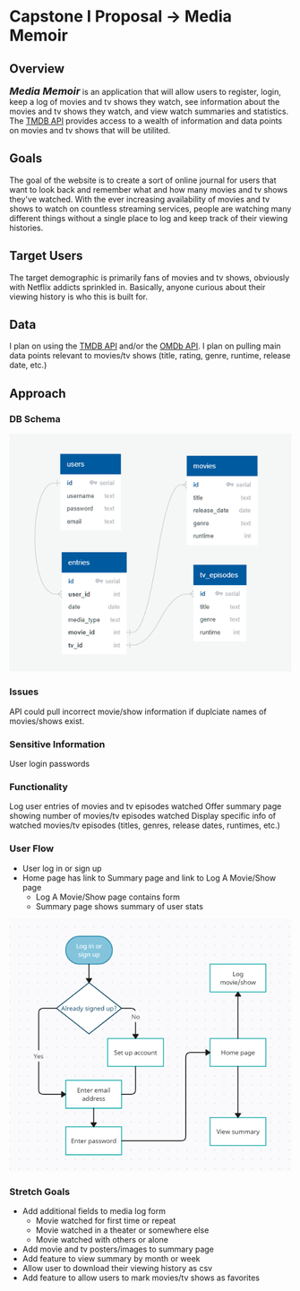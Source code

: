 # Capstone I Proposal &rarr; Media Memoir

## Overview

<font size="4">**_Media Memoir_**</font> is an application that will allow users to register, login, keep a log of movies and tv shows they watch, see information about the movies and tv shows they watch, and view watch summaries and statistics. The [TMDB API](https://www.themoviedb.org/documentation/api) provides access to a wealth of information and data points on movies and tv shows that will be utilited.

## Goals

The goal of the website is to create a sort of online journal for users that want to look back and remember what and how many movies and tv shows they've watched. With the ever increasing availability of movies and tv shows to watch on countless streaming services, people are watching many different things without a single place to log and keep track of their viewing histories.

## Target Users

The target demographic is primarily fans of movies and tv shows, obviously with Netflix addicts sprinkled in. Basically, anyone curious about their viewing history is who this is built for.

## Data

I plan on using the [TMDB API](https://www.themoviedb.org/documentation/api) and/or the [OMDb API](http://www.omdbapi.com/). I plan on pulling main data points relevant to movies/tv shows (title, rating, genre, runtime, release date, etc.)

## Approach

### DB Schema

![DB Schema](db-schema.png "DB Schema")

### Issues

API could pull incorrect movie/show information if duplciate names of movies/shows exist.

### Sensitive Information

User login passwords

### Functionality

Log user entries of movies and tv episodes watched
Offer summary page showing number of movies/tv episodes watched
Display specific info of watched movies/tv episodes (titles, genres, release dates, runtimes, etc.)

### User Flow

* User log in or sign up
* Home page has link to Summary page and link to Log A Movie/Show page
  * Log A Movie/Show page contains form
  * Summary page shows summary of user stats

![User Flow](user-flow.png "User Flow")

### Stretch Goals

* Add additional fields to media log form
  * Movie watched for first time or repeat
  * Movie watched in a theater or somewhere else
  * Movie watched with others or alone
* Add movie and tv posters/images to summary page
* Add feature to view summary by month or week
* Allow user to download their viewing history as csv
* Add feature to allow users to mark movies/tv shows as favorites